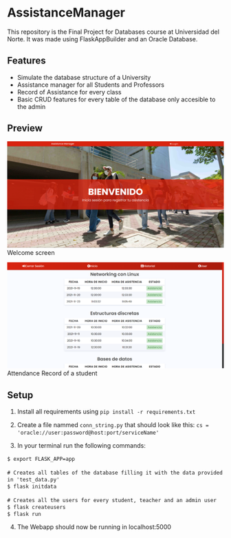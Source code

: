 # AssistanceManager
This repository is the Final Project for Databases course at Universidad del Norte. It was made using FlaskAppBuilder and an Oracle Database.

## Features
- Simulate the database structure of a University
- Assistance manager for all Students and Professors
- Record of Assistance for every class
- Basic CRUD features for every table of the database only accesible to the admin

## Preview
![Welcome](extra/WelcomeScreen.png?raw=true "Welcome Screen")
Welcome screen



![History](extra/AssistanceHistory.png?raw=true "History")
Attendance Record of a student


## Setup

1. Install all requirements using `pip install -r requirements.txt`
2. Create a file nammed `conn_string.py` that should look like this: `cs = 'oracle://user:password@host:port/serviceName'`

4. In your terminal run the following commands:
```
$ export FLASK_APP=app

# Creates all tables of the database filling it with the data provided in 'test_data.py'
$ flask initdata

# Creates all the users for every student, teacher and an admin user
$ flask createusers
$ flask run
 ```
4. The Webapp should now be running in localhost:5000
